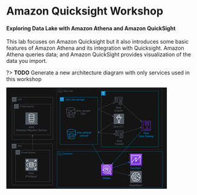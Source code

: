# Amazon Quicksight Workshop

#### Exploring Data Lake with Amazon Athena and Amazon QuickSight

This lab focuses on Amazon Quicksight but it also introduces some basic features of Amazon Athena and its integration with Quicksight. Amazon Athena queries data; and Amazon QuickSight provides visualization of the data you import.

?> **TODO** Generate a new architecture diagram with only services used in this workshop

![image](../_media/architecture.png ':size=750')
